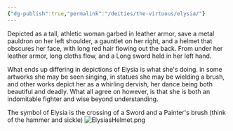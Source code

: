 ```yaml
---
{"dg-publish":true,"permalink":"/deities/the-virtuous/elysia/"}
---
```



Depicted as a tall, athletic woman garbed in leather armor, save a metal pauldron on her left shoulder, a gauntlet on her right, and a helmet that obscures her face, with long red hair flowing out the back. From under her leather armor, long cloths flow, and a Long sword held in her left hand.

What ends up differing in depictions of Elysia is what she's doing. in some artworks she may be seen singing, in statues she may be wielding a brush, and other works depict her as a whirling dervish, her dance being both beautiful and deadly. What all agree on however, is that she is both an indomitable fighter and wise beyond understanding.

The symbol of Elysia is the crossing of a Sword and a Painter's brush (think of the hammer and sickle)
![ElysiasHelmet.png](/img/user/Images/Deities/ElysiasHelmet.png)

